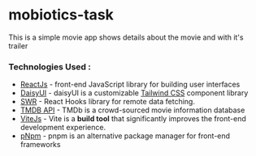 # mobiotics-task

This is a simple movie app shows details about the movie and with it's trailer
### Technologies Used :

 - [ReactJs](https://reactjs.org/) - front-end JavaScript library for building user interfaces
 - [DaisyUI](https://daisyui.com/) - daisyUI is a customizable [Tailwind CSS](https://tailwindcss.com/) component library
 - [SWR](https://swr.vercel.app/) - React Hooks library for remote data fetching.
 - [TMDB API](https://www.themoviedb.org/) - TMDb  is a crowd-sourced movie information database
 - [ViteJs](https://vitejs.dev/) - Vite is a **build tool** that significantly improves the front-end development experience.
 - [pNpm](https://pnpm.io/) - pnpm is an alternative package manager for front-end frameworks
